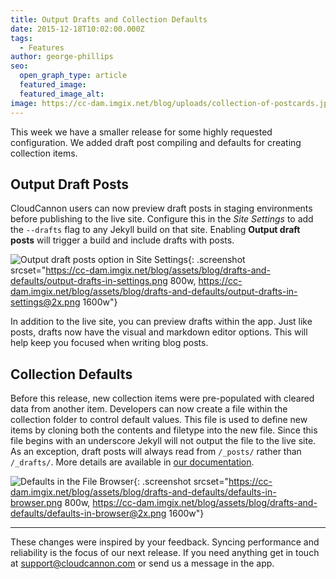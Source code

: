 ```yaml
---
title: Output Drafts and Collection Defaults
date: 2015-12-18T10:02:00.000Z
tags:
  - Features
author: george-phillips
seo:
  open_graph_type: article
  featured_image:
  featured_image_alt:
image: https://cc-dam.imgix.net/blog/uploads/collection-of-postcards.jpg
---
```

This week we have a smaller release for some highly requested configuration. We added draft post compiling and defaults for creating collection items.

## Output Draft Posts

CloudCannon users can now preview draft posts in staging environments before publishing to the live site. Configure this in the *Site Settings* to add the `--drafts` flag to any Jekyll build on that site. Enabling **Output draft posts** will trigger a build and include drafts with posts.

![Output draft posts option in Site Settings](https://cc-dam.imgix.net/blog/assets/blog/drafts-and-defaults/output-drafts-in-settings.png){: .screenshot srcset="https://cc-dam.imgix.net/blog/assets/blog/drafts-and-defaults/output-drafts-in-settings.png 800w, https://cc-dam.imgix.net/blog/assets/blog/drafts-and-defaults/output-drafts-in-settings@2x.png 1600w"}

In addition to the live site, you can preview drafts within the app. Just like posts, drafts now have the visual and markdown editor options. This will help keep you focused when writing blog posts.

## Collection Defaults

Before this release, new collection items were pre-populated with cleared data from another item. Developers can now create a file within the collection folder to control default values. This file is used to define new items by cloning both the contents and filetype into the new file. Since this file begins with an underscore Jekyll will not output the file to the live site. As an exception, draft posts will always read from `/_posts/` rather than `/_drafts/`. More details are available in [our documentation](/documentation/edit/editing/collections/).

![Defaults in the File Browser](https://cc-dam.imgix.net/blog/assets/blog/drafts-and-defaults/defaults-in-browser.png){: .screenshot srcset="https://cc-dam.imgix.net/blog/assets/blog/drafts-and-defaults/defaults-in-browser.png 800w, https://cc-dam.imgix.net/blog/assets/blog/drafts-and-defaults/defaults-in-browser@2x.png 1600w"}

---

These changes were inspired by your feedback. Syncing performance and reliability is the focus of our next release. If you need anything get in touch at [support@cloudcannon.com](mailto:support@cloudcannon.com) or send us a message in the app.